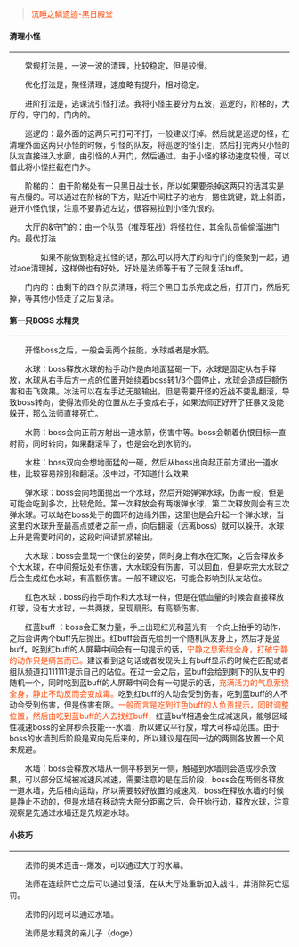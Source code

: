 > <font color='#FF4500'>沉睡之鳞遗迹-黑日殿堂</font>

#### 清理小怪

---

&emsp;&emsp;常规打法是，一波一波的清理，比较稳定，但是较慢。

&emsp;&emsp;优化打法是，聚怪清理，速度略有提升，相对稳定。

&emsp;&emsp;进阶打法是，逃课流引怪打法。我将小怪主要分为五波，巡逻的，阶梯的，大厅的，守门的，门内的。

&emsp;&emsp;巡逻的：最外面的这两只可打可不打，一般建议打掉。然后就是巡逻的怪，在清理外面这两只小怪的时候，引怪的队友，将巡逻的怪引走，然后打完两只小怪的队友直接进入水廊，由引怪的人开门，然后通过。由于小怪的移动速度较慢，可以借此将小怪拦截在门外。

&emsp;&emsp;阶梯的： 由于阶梯处有一只黑日战士长，所以如果要杀掉这两只的话其实是有点慢的。可以通过在阶梯的下方，贴近中间柱子的地方，摁住跳键，跳上斜面，避开小怪仇恨，注意不要靠近左边，很容易拉到小怪仇恨的。

&emsp;&emsp;大厅的&守门的：由一个队员（推荐狂战）将怪拉住，其余队员偷偷溜进门内。最优打法

&emsp;&emsp;&emsp;&emsp;如果不能做到稳定拉怪的话，那么可以将大厅的和守门的怪聚到一起，通过aoe清理掉，这样做也有好处，好处是法师等于有了无限复活buff。

&emsp;&emsp;门内的：由剩下的四个队员清理，将三个黑日击杀完成之后，打开门，然后死掉，等其他小怪走了之后复活。

#### 第一只BOSS  水精灵

***

&emsp;&emsp;开怪boss之后，一般会丢两个技能，水球或者是水箭。

&emsp;&emsp;水球：boss释放水球的抬手动作是向地面猛砸一下，水球是固定从右手释放，水球从右手后方一点的位置开始绕着boss转1/3个圆停止，水球会造成巨额伤害和击飞效果。冰法可以在左手边无脑输出，但是需要开怪的近战不要乱翻滚，导致boss转向，使得法师处的位置从左手变成右手，如果法师正好开了狂暴又没能躲开，那么法师直接死亡。

&emsp;&emsp;水箭：boss会向正前方射出一道水箭，伤害中等。boss会朝着仇恨目标一直射箭，同时转向，如果翻滚早了，也是会吃到水箭的。

&emsp;&emsp;水柱：boss双向会想地面猛的一砸，然后从boss出向起正前方涌出一道水柱，比较容易辨别和翻滚。没中过，不知道什么效果

&emsp;&emsp;弹水球：boss会向地面抛出一个水球，然后开始弹弹水球，伤害一般，但是可能会吃到多次，比较危险。第一次释放会有两拨弹水球，第二次释放则会有三次弹水球。可以站在boss处于的圆环的边缘外围，这里也是会升起一个弹水球，当这里的水球升至最高点或者之前一点，向后翻滚（远离boss）就可以躲开。水球上升是需要时间的，这段时间请抓紧输出。

&emsp;&emsp;大水球：boss会呈现一个保住的姿势，同时身上有水在汇聚，之后会释放多个大水球，在中间祭坛处有伤害，大水球没有伤害，可以回血，但是吃完大水球之后会生成红色水球，有高额伤害。一般不建议吃，可能会影响到队友站位。

&emsp;&emsp;红色水球：boss的抬手动作和大水球一样，但是在低血量的时候会直接释放红球，没有大水球，一共两拨，呈现扇形，有高额伤害。

&emsp;&emsp;红蓝buff ：boss会汇聚力量，手上出现红光和蓝光有一个向上抬手的动作，之后会讲两个buff先后抛出。红buff会首先给到一个随机队友身上，然后才是蓝buff。吃到红buff的人屏幕中间会有一句提示的话，<font color='#FF4500'>宁静之息萦绕全身，打破宁静的动作只是痛苦而已。</font>建议看到这句话或者发现头上有buff显示的时候在匹配或者组队频道扣111111提示自己的站位。在过一会之后，蓝buff会给到剩下的队友中的随机一个，同时吃到蓝buff的人屏幕中间会有一句提示的话，<font color='#FF4500'>充满活力的气息萦绕全身，静止不动反而会变成毒。</font>吃到红buff的人动会受到伤害，吃到蓝buff的人不动会受到伤害，但是伤害有限。<font color='#FF4500'>一般而言是吃到红色buff的人负责提示，同时调整位置，然后由吃到蓝buff的人去找红buff，</font>红蓝buff相遇会生成减速风，能够区域性减速boss的全屏秒杀技能---水墙，所以建议平行放，增大可移动范围。由于boss的水墙到后阶段是双向先后来的，所以建议是在同一边的两侧各放置一个风来规避。

&emsp;&emsp;水墙：boss会释放水墙从一侧平移到另一侧，触碰到水墙则会造成秒杀效果，可以部分区域被减速风减速，需要注意的是在后阶段，boss会在两侧各释放一道水墙，先后相向运动，所以需要较好放置的减速风，boss在释放水墙的时候是静止不动的，但是水墙在移动完大部分距离之后，会开始行动，释放水球，注意观察是先通过水墙还是先规避水球。



#### 小技巧

---

&emsp;&emsp;法师的奥术连击--爆发，可以通过大厅的水幕。

&emsp;&emsp;法师在连续阵亡之后可以通过复活，在从大厅处重新加入战斗，并消除死亡惩罚。

&emsp;&emsp;法师的闪现可以通过水墙。

&emsp;&emsp;法师是水精灵的亲儿子（doge）



